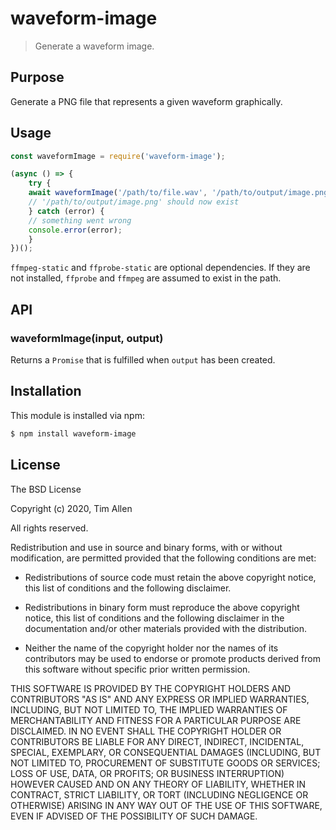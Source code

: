 # waveform-image

> Generate a waveform image.

## Purpose
Generate a PNG file that represents a given waveform graphically.

## Usage
```js
const waveformImage = require('waveform-image');

(async () => {
	try {
    await waveformImage('/path/to/file.wav', '/path/to/output/image.png');
    // '/path/to/output/image.png' should now exist
	} catch (error) {
    // something went wrong
    console.error(error);
	}
})();
```

`ffmpeg-static` and `ffprobe-static` are optional dependencies.  If they are not installed, `ffprobe` and `ffmpeg` are
assumed to exist in the path.


## API

### waveformImage(input, output)

Returns a `Promise` that is fulfilled when `output` has been created.

## Installation

This module is installed via npm:


``` bash
$ npm install waveform-image

```

## License

The BSD License

Copyright (c) 2020, Tim Allen

All rights reserved.

Redistribution and use in source and binary forms, with or without modification,
are permitted provided that the following conditions are met:

* Redistributions of source code must retain the above copyright notice, this
  list of conditions and the following disclaimer.

* Redistributions in binary form must reproduce the above copyright notice, this
  list of conditions and the following disclaimer in the documentation and/or
  other materials provided with the distribution.

* Neither the name of the copyright holder nor the names of its
  contributors may be used to endorse or promote products derived from
  this software without specific prior written permission.

THIS SOFTWARE IS PROVIDED BY THE COPYRIGHT HOLDERS AND CONTRIBUTORS "AS IS" AND
ANY EXPRESS OR IMPLIED WARRANTIES, INCLUDING, BUT NOT LIMITED TO, THE IMPLIED
WARRANTIES OF MERCHANTABILITY AND FITNESS FOR A PARTICULAR PURPOSE ARE
DISCLAIMED. IN NO EVENT SHALL THE COPYRIGHT HOLDER OR CONTRIBUTORS BE LIABLE FOR
ANY DIRECT, INDIRECT, INCIDENTAL, SPECIAL, EXEMPLARY, OR CONSEQUENTIAL DAMAGES
(INCLUDING, BUT NOT LIMITED TO, PROCUREMENT OF SUBSTITUTE GOODS OR SERVICES;
LOSS OF USE, DATA, OR PROFITS; OR BUSINESS INTERRUPTION) HOWEVER CAUSED AND ON
ANY THEORY OF LIABILITY, WHETHER IN CONTRACT, STRICT LIABILITY, OR TORT
(INCLUDING NEGLIGENCE OR OTHERWISE) ARISING IN ANY WAY OUT OF THE USE OF THIS
SOFTWARE, EVEN IF ADVISED OF THE POSSIBILITY OF SUCH DAMAGE.

